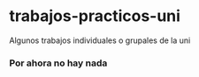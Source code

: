 # trabajos-practicos-uni
Algunos trabajos individuales o grupales de la uni

### Por ahora no hay nada
